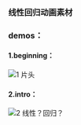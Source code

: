 ### 线性回归动画素材
### demos：
#### 1.beginning：
![1 片头](https://github.com/user-attachments/assets/e246ee81-fb0b-42a6-8e5d-d3aaa168ad45)
#### 2.intro：
![2 线性？回归？](https://github.com/user-attachments/assets/96031f8b-c2a2-4831-b7cc-3db9ea1e2319)
#### 

